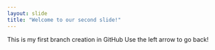 ```yaml
---
layout: slide
title: "Welcome to our second slide!"
---
```

This is my first branch creation in GitHub
Use the left arrow to go back! 
